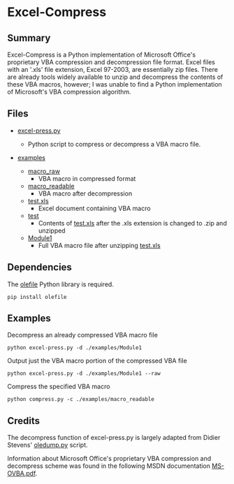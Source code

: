 # Excel-Compress

## Summary
Excel-Compress is a Python implementation of Microsoft Office's proprietary VBA compression and decompression file format.
Excel files with an '.xls' file extension, Excel 97-2003, are essentially zip files.
There are already tools widely available to unzip and decompress the contents of these VBA macros, however; I was unable to find a Python implementation of Microsoft's VBA compression algorithm.

## Files
* [excel-press.py](https://github.com/coldfusion39/Excel-Compress/blob/master/decompress.py)
  * Python script to compress or decompress a VBA macro file.

* [examples](https://github.com/coldfusion39/Excel-Compress/tree/master/examples)
  * [macro_raw](https://github.com/coldfusion39/Excel-Compress/blob/master/examples/macro_raw)
    * VBA macro in compressed format
  * [macro_readable](https://github.com/coldfusion39/Excel-Compress/blob/master/examples/macro_readable)
    * VBA macro after decompression
  * [test.xls](https://github.com/coldfusion39/Excel-Compress/blob/master/examples/Excel/test.xls)
    * Excel document containing VBA macro
  * [test](https://github.com/coldfusion39/Excel-Compress/tree/master/examples/Excel/test)
    * Contents of [test.xls](https://github.com/coldfusion39/Excel-Compress/blob/master/examples/Excel/test.xls) after the .xls extension is changed to .zip and unzipped
  * [Module1](https://github.com/coldfusion39/Excel-Compress/blob/master/examples/Excel/Module1)
    * Full VBA macro file after unzipping [test.xls](https://github.com/coldfusion39/Excel-Compress/blob/master/examples/Excel/test.xls)

## Dependencies
The [olefile](https://bitbucket.org/decalage/olefileio_pl) Python library is required.

`pip install olefile`

## Examples
Decompress an already compressed VBA macro file

`python excel-press.py -d ./examples/Module1`

Output just the VBA macro portion of the compressed VBA file 

`python excel-press.py -d ./examples/Module1 --raw`

Compress the specified VBA macro

`python compress.py -c ./examples/macro_readable`

## Credits
The decompress function of excel-press.py is largely adapted from Didier Stevens' [oledump.py](http://blog.didierstevens.com/programs/oledump-py/) script.

Information about Microsoft Office's proprietary VBA compression and decompress scheme was found in the following MSDN documentation [MS-OVBA.pdf](https://msdn.microsoft.com/en-us/library/office/cc313094%28v=office.12%29.aspx).
